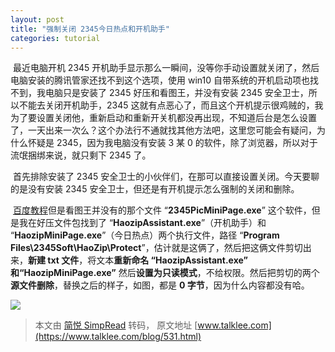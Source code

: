 ```yaml
---
layout: post
title: "强制关闭 2345今日热点和开机助手"
categories: tutorial
---
```

​		最近电脑开机 2345 开机助手显示那么一瞬间，没等你手动设置就关闭了，然后电脑安装的腾讯管家还找不到这个选项，使用 win10 自带系统的开机启动项也找不到，我电脑只是安装了 2345 好压和看图王，并没有安装 2345 安全卫士，所以不能去关闭开机助手，2345 这就有点恶心了，而且这个开机提示很鸡贼的，我为了要设置关闭他，重新启动和重新开关机都没再出现，不知道后台是怎么设置了，一天出来一次么？这个办法行不通就找其他方法吧，这里您可能会有疑问，为什么怀疑是 2345，因为我电脑没有安装 3 某 0 的软件，除了浏览器，所以对于流氓捆绑来说，就只剩下 2345 了。

​		首先排除安装了 2345 安全卫士的小伙伴们，在那可以直接设置关闭。今天要聊的是没有安装 2345 安全卫士，但还是有开机提示怎么强制的关闭和删除。

​		[百度](https://www.talklee.com/tags-1.html)[教程](https://www.talklee.com/tags-27.html)但是看图王并没有的那个文件 “**2345PicMiniPage.exe**” 这个软件，但是我在好压文件包找到了 “**HaozipAssistant.exe**”（开机助手）和 “**HaozipMiniPage.exe**”（今日热点）两个执行文件，路径 “**Program Files\2345Soft\HaoZip\Protect**”，估计就是这俩了，然后把这俩文件剪切出来，**新建 txt 文件**，将文本**重新命名 “HaozipAssistant.exe” 和“HaozipMiniPage.exe”** 然后**设置为只读模式**，不给权限。然后把剪切的两个**源文件删除**，替换之后的样子，如图，都是 **0 字节**，因为什么内容都没有哈。

[![](https://www.talklee.com/zb_users/upload/2020/07/202007091594257259260475.png)](https://www.talklee.com/zb_users/upload/2020/07/202007091594257259260475.png)


> 本文由 [简悦 SimpRead](http://ksria.com/simpread/) 转码， 原文地址 [www.talklee.com](https://www.talklee.com/blog/531.html)
